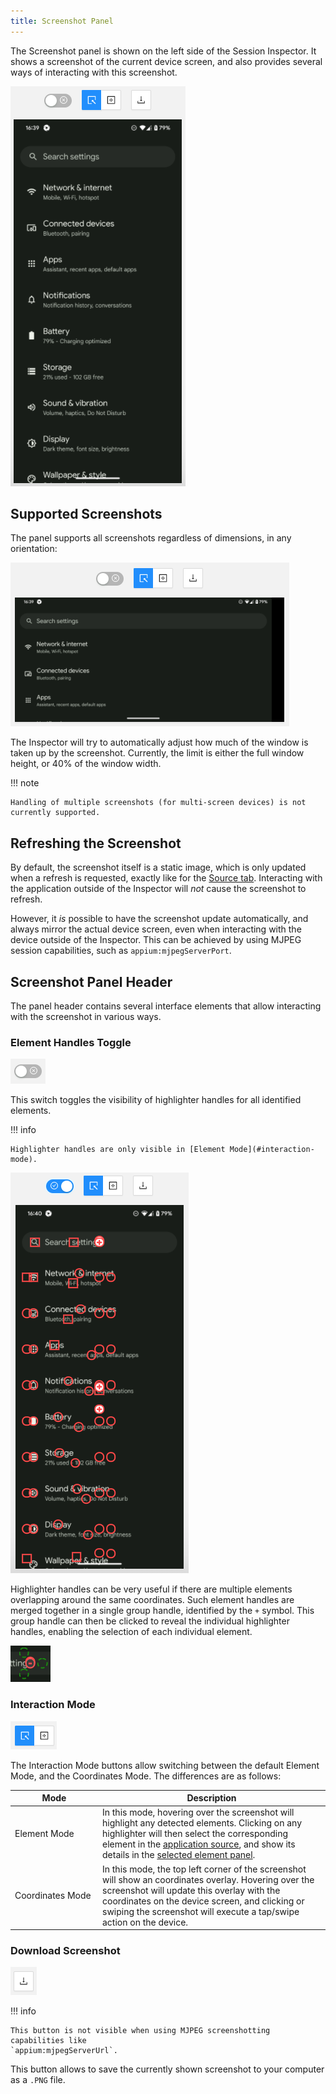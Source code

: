 ```yaml
---
title: Screenshot Panel
---
```


The Screenshot panel is shown on the left side of the Session Inspector. It shows a screenshot of
the current device screen, and also provides several ways of interacting with this screenshot.

![Screenshot Panel](./assets/images/screenshot/app-screenshot.png)

## Supported Screenshots

The panel supports all screenshots regardless of dimensions, in any orientation:

![Screenshot Panel in Landscape](./assets/images/screenshot/app-screenshot-landscape.png)

The Inspector will try to automatically adjust how much of the window is taken up by the screenshot.
Currently, the limit is either the full window height, or 40% of the window width.

!!! note

    Handling of multiple screenshots (for multi-screen devices) is not currently supported.

## Refreshing the Screenshot

By default, the screenshot itself is a static image, which is only updated when a refresh is
requested, exactly like for the [Source tab](./source.md#refreshing-the-source). Interacting with
the application outside of the Inspector will _not_ cause the screenshot to refresh.

However, it _is_ possible to have the screenshot update automatically, and always mirror the actual
device screen, even when interacting with the device outside of the Inspector. This can be achieved
by using MJPEG session capabilities, such as `appium:mjpegServerPort`.

## Screenshot Panel Header

The panel header contains several interface elements that allow interacting with the screenshot in
various ways.

### Element Handles Toggle

![Toggle Element Handles Button](./assets/images/screenshot/toggle-element-handles-button.png)

This switch toggles the visibility of highlighter handles for all identified elements.

!!! info

    Highlighter handles are only visible in [Element Mode](#interaction-mode).

![Screenshot With Element Handles](./assets/images/screenshot/app-screenshot-highlighters.png)

Highlighter handles can be very useful if there are multiple elements overlapping around the same
coordinates. Such element handles are merged together in a single group handle, identified by the
`+` symbol. This group handle can then be clicked to reveal the individual highlighter handles,
enabling the selection of each individual element.

![Expanded Group Handle](./assets/images/screenshot/expanded-group-handle.png)

### Interaction Mode

![Screenshot Interaction Mode Buttons](./assets/images/screenshot/interaction-mode-buttons.png)

The Interaction Mode buttons allow switching between the default Element Mode, and the Coordinates
Mode. The differences are as follows:

| <div style="width:9em">Mode</div> | Description |
| ---- | ------ |
| Element Mode | In this mode, hovering over the screenshot will highlight any detected elements. Clicking on any highlighter will then select the corresponding element in the [application source](./source.md#application-source), and show its details in the [selected element panel](./source.md#selected-element). |
| Coordinates Mode | In this mode, the top left corner of the screenshot will show an coordinates overlay. Hovering over the screenshot will update this overlay with the coordinates on the device screen, and clicking or swiping the screenshot will execute a tap/swipe action on the device. |

### Download Screenshot

![Download Sreenshot Button](./assets/images/screenshot/download-screenshot-button.png)

!!! info

    This button is not visible when using MJPEG screenshotting capabilities like
    `appium:mjpegServerUrl`.

This button allows to save the currently shown screenshot to your computer as a `.PNG` file.
